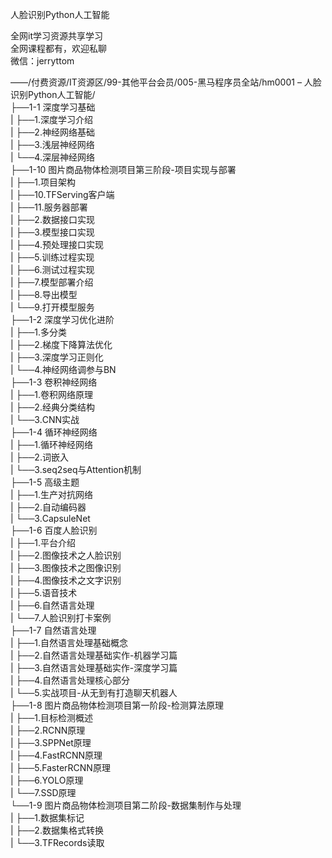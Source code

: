 人脸识别Python人工智能

全网it学习资源共享学习<br>全网课程都有，欢迎私聊<br>微信：jerryttom<br>

——/付费资源/IT资源区/99-其他平台会员/005-黑马程序员全站/hm0001 – 人脸识别Python人工智能/<br> ├──1-1 深度学习基础<br> | ├──1.深度学习介绍<br> | ├──2.神经网络基础<br> | ├──3.浅层神经网络<br> | └──4.深层神经网络<br> ├──1-10 图片商品物体检测项目第三阶段-项目实现与部署<br> | ├──1.项目架构<br> | ├──10.TFServing客户端<br> | ├──11.服务器部署<br> | ├──2.数据接口实现<br> | ├──3.模型接口实现<br> | ├──4.预处理接口实现<br> | ├──5.训练过程实现<br> | ├──6.测试过程实现<br> | ├──7.模型部署介绍<br> | ├──8.导出模型<br> | └──9.打开模型服务<br> ├──1-2 深度学习优化进阶<br> | ├──1.多分类<br> | ├──2.梯度下降算法优化<br> | ├──3.深度学习正则化<br> | └──4.神经网络调参与BN<br> ├──1-3 卷积神经网络<br> | ├──1.卷积网络原理<br> | ├──2.经典分类结构<br> | └──3.CNN实战<br> ├──1-4 循环神经网络<br> | ├──1.循环神经网络<br> | ├──2.词嵌入<br> | └──3.seq2seq与Attention机制<br> ├──1-5 高级主题<br> | ├──1.生产对抗网络<br> | ├──2.自动编码器<br> | └──3.CapsuleNet<br> ├──1-6 百度人脸识别<br> | ├──1.平台介绍<br> | ├──2.图像技术之人脸识别<br> | ├──3.图像技术之图像识别<br> | ├──4.图像技术之文字识别<br> | ├──5.语音技术<br> | ├──6.自然语言处理<br> | └──7.人脸识别打卡案例<br> ├──1-7 自然语言处理<br> | ├──1.自然语言处理基础概念<br> | ├──2.自然语言处理基础实作-机器学习篇<br> | ├──3.自然语言处理基础实作-深度学习篇<br> | ├──4.自然语言处理核心部分<br> | └──5.实战项目-从无到有打造聊天机器人<br> ├──1-8 图片商品物体检测项目第一阶段-检测算法原理<br> | ├──1.目标检测概述<br> | ├──2.RCNN原理<br> | ├──3.SPPNet原理<br> | ├──4.FastRCNN原理<br> | ├──5.FasterRCNN原理<br> | ├──6.YOLO原理<br> | └──7.SSD原理<br> └──1-9 图片商品物体检测项目第二阶段-数据集制作与处理<br> | ├──1.数据集标记<br> | ├──2.数据集格式转换<br> | └──3.TFRecords读取